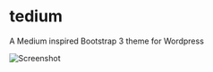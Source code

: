 tedium
======

A Medium inspired Bootstrap 3 theme for Wordpress

![Screenshot](https://raw.github.com/teonator/tedium/master/screenshot.png)
